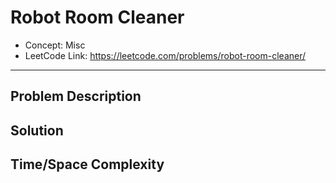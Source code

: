 # Robot Room Cleaner

- Concept: Misc
- LeetCode Link: https://leetcode.com/problems/robot-room-cleaner/

---

## Problem Description

## Solution

## Time/Space Complexity

